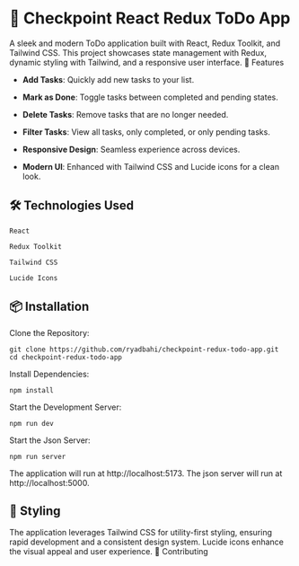 # 📝 Checkpoint React Redux ToDo App

A sleek and modern ToDo application built with React, Redux Toolkit, and Tailwind CSS. This project showcases state management with Redux, dynamic styling with Tailwind, and a responsive user interface.
🚀 Features

- **Add Tasks**: Quickly add new tasks to your list.

- **Mark as Done**: Toggle tasks between completed and pending states.

- **Delete Tasks**: Remove tasks that are no longer needed.

- **Filter Tasks**: View all tasks, only completed, or only pending tasks.

- **Responsive Design**: Seamless experience across devices.

- **Modern UI**: Enhanced with Tailwind CSS and Lucide icons for a clean look.

## 🛠️ Technologies Used

    React

    Redux Toolkit

    Tailwind CSS

    Lucide Icons

## 📦 Installation

Clone the Repository:

    git clone https://github.com/ryadbahi/checkpoint-redux-todo-app.git
    cd checkpoint-redux-todo-app

Install Dependencies:

    npm install

Start the Development Server:

    npm run dev

Start the Json Server:

    npm run server

The application will run at http://localhost:5173.
The json server will run at http://localhost:5000.

## 🎨 Styling

The application leverages Tailwind CSS for utility-first styling, ensuring rapid development and a consistent design system. Lucide icons enhance the visual appeal and user experience.
🤝 Contributing
